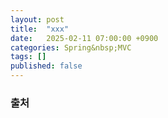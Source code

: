 ```yaml
---
layout: post
title:  "xxx"
date:   2025-02-11 07:00:00 +0900
categories: Spring&nbsp;MVC
tags: []
published: false
---
```


### 출처
